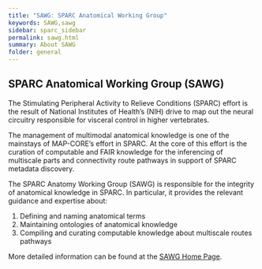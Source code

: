 ```yaml
---
title: "SAWG: SPARC Anatomical Working Group"
keywords: SAWG,sawg
sidebar: sparc_sidebar
permalink: sawg.html
summary: About SAWG
folder: general
---
```



## SPARC Anatomical Working Group (SAWG)

The Stimulating Peripheral Activity to Relieve Conditions (SPARC) effort is the result of National Institutes of Health’s (NIH) drive to map out the neural circuitry responsible for visceral control in higher vertebrates.

The management of multimodal anatomical knowledge is one of the mainstays of MAP-CORE’s effort in SPARC. At the core of this effort is the curation of computable and FAIR knowledge for the inferencing of multiscale parts and connectivity route pathways in support of SPARC metadata discovery.

The SPARC Anatomy Working Group (SAWG) is responsible for the integrity of anatomical knowledge in SPARC. In particular, it provides the relevant guidance and expertise about:

1. Defining and naming anatomical terms
2. Maintaining ontologies of anatomical knowledge
3. Compiling and curating computable knowledge about multiscale routes pathways

More detailed information can be found at the [SAWG Home Page](http://ontology.neuinfo.org/trees/sparc/).